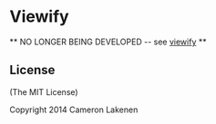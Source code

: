 # Viewify

** NO LONGER BEING DEVELOPED -- see [viewify](https://github.com/lakenen/viewify) **

## License ##

(The MIT License)

Copyright 2014 Cameron Lakenen
